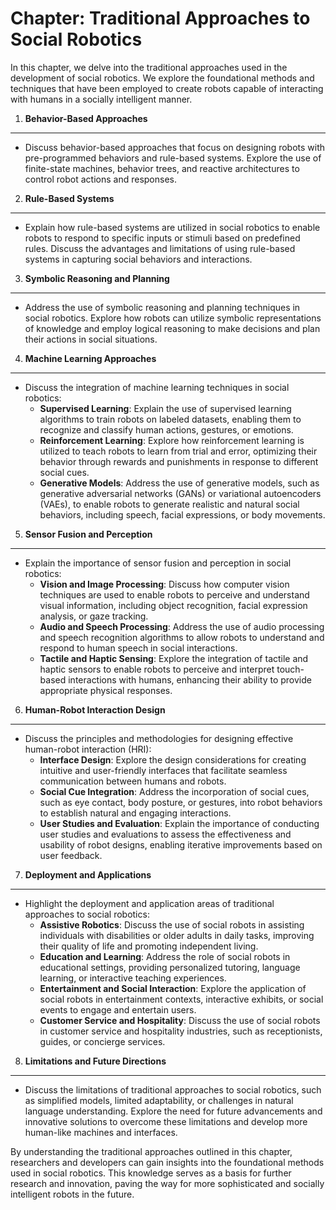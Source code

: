 Chapter: Traditional Approaches to Social Robotics
==================================================

In this chapter, we delve into the traditional approaches used in the development of social robotics. We explore the foundational methods and techniques that have been employed to create robots capable of interacting with humans in a socially intelligent manner.

1. **Behavior-Based Approaches**
--------------------------------

* Discuss behavior-based approaches that focus on designing robots with pre-programmed behaviors and rule-based systems. Explore the use of finite-state machines, behavior trees, and reactive architectures to control robot actions and responses.

2. **Rule-Based Systems**
-------------------------

* Explain how rule-based systems are utilized in social robotics to enable robots to respond to specific inputs or stimuli based on predefined rules. Discuss the advantages and limitations of using rule-based systems in capturing social behaviors and interactions.

3. **Symbolic Reasoning and Planning**
--------------------------------------

* Address the use of symbolic reasoning and planning techniques in social robotics. Explore how robots can utilize symbolic representations of knowledge and employ logical reasoning to make decisions and plan their actions in social situations.

4. **Machine Learning Approaches**
----------------------------------

* Discuss the integration of machine learning techniques in social robotics:
  * **Supervised Learning**: Explain the use of supervised learning algorithms to train robots on labeled datasets, enabling them to recognize and classify human actions, gestures, or emotions.
  * **Reinforcement Learning**: Explore how reinforcement learning is utilized to teach robots to learn from trial and error, optimizing their behavior through rewards and punishments in response to different social cues.
  * **Generative Models**: Address the use of generative models, such as generative adversarial networks (GANs) or variational autoencoders (VAEs), to enable robots to generate realistic and natural social behaviors, including speech, facial expressions, or body movements.

5. **Sensor Fusion and Perception**
-----------------------------------

* Explain the importance of sensor fusion and perception in social robotics:
  * **Vision and Image Processing**: Discuss how computer vision techniques are used to enable robots to perceive and understand visual information, including object recognition, facial expression analysis, or gaze tracking.
  * **Audio and Speech Processing**: Address the use of audio processing and speech recognition algorithms to allow robots to understand and respond to human speech in social interactions.
  * **Tactile and Haptic Sensing**: Explore the integration of tactile and haptic sensors to enable robots to perceive and interpret touch-based interactions with humans, enhancing their ability to provide appropriate physical responses.

6. **Human-Robot Interaction Design**
-------------------------------------

* Discuss the principles and methodologies for designing effective human-robot interaction (HRI):
  * **Interface Design**: Explore the design considerations for creating intuitive and user-friendly interfaces that facilitate seamless communication between humans and robots.
  * **Social Cue Integration**: Address the incorporation of social cues, such as eye contact, body posture, or gestures, into robot behaviors to establish natural and engaging interactions.
  * **User Studies and Evaluation**: Explain the importance of conducting user studies and evaluations to assess the effectiveness and usability of robot designs, enabling iterative improvements based on user feedback.

7. **Deployment and Applications**
----------------------------------

* Highlight the deployment and application areas of traditional approaches to social robotics:
  * **Assistive Robotics**: Discuss the use of social robots in assisting individuals with disabilities or older adults in daily tasks, improving their quality of life and promoting independent living.
  * **Education and Learning**: Address the role of social robots in educational settings, providing personalized tutoring, language learning, or interactive teaching experiences.
  * **Entertainment and Social Interaction**: Explore the application of social robots in entertainment contexts, interactive exhibits, or social events to engage and entertain users.
  * **Customer Service and Hospitality**: Discuss the use of social robots in customer service and hospitality industries, such as receptionists, guides, or concierge services.

8. **Limitations and Future Directions**
----------------------------------------

* Discuss the limitations of traditional approaches to social robotics, such as simplified models, limited adaptability, or challenges in natural language understanding. Explore the need for future advancements and innovative solutions to overcome these limitations and develop more human-like machines and interfaces.

By understanding the traditional approaches outlined in this chapter, researchers and developers can gain insights into the foundational methods used in social robotics. This knowledge serves as a basis for further research and innovation, paving the way for more sophisticated and socially intelligent robots in the future.
